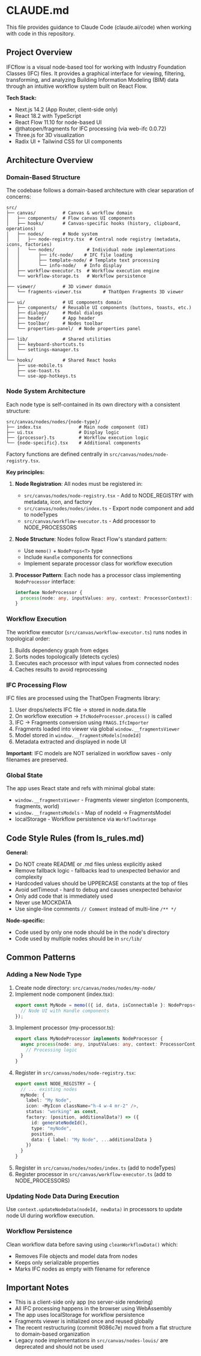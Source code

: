 # CLAUDE.md

This file provides guidance to Claude Code (claude.ai/code) when working with code in this repository.

## Project Overview

IFCflow is a visual node-based tool for working with Industry Foundation Classes (IFC) files. It provides a graphical interface for viewing, filtering, transforming, and analyzing Building Information Modeling (BIM) data through an intuitive workflow system built on React Flow.

**Tech Stack:**
- Next.js 14.2 (App Router, client-side only)
- React 18.2 with TypeScript
- React Flow 11.10 for node-based UI
- @thatopen/fragments for IFC processing (via web-ifc 0.0.72)
- Three.js for 3D visualization
- Radix UI + Tailwind CSS for UI components

## Architecture Overview

### Domain-Based Structure

The codebase follows a domain-based architecture with clear separation of concerns:

```
src/
├── canvas/          # Canvas & workflow domain
│   ├── components/  # Flow canvas UI components
│   ├── hooks/       # Canvas-specific hooks (history, clipboard, operations)
│   ├── nodes/       # Node system
│   │   ├── node-registry.tsx  # Central node registry (metadata, icons, factories)
│   │   └── nodes/            # Individual node implementations
│   │       ├── ifc-node/    # IFC file loading
│   │       ├── template-node/ # Template text processing
│   │       └── info-node/   # Info display
│   ├── workflow-executor.ts  # Workflow execution engine
│   └── workflow-storage.ts   # Workflow persistence
│
├── viewer/          # 3D viewer domain
│   └── fragments-viewer.tsx        # ThatOpen Fragments 3D viewer
│
├── ui/              # UI components domain
│   ├── components/  # Reusable UI components (buttons, toasts, etc.)
│   ├── dialogs/     # Modal dialogs
│   ├── header/      # App header
│   ├── toolbar/     # Nodes toolbar
│   └── properties-panel/  # Node properties panel
│
├── lib/             # Shared utilities
│   ├── keyboard-shortcuts.ts
│   └── settings-manager.ts
│
└── hooks/           # Shared React hooks
    ├── use-mobile.ts
    ├── use-toast.ts
    └── use-app-hotkeys.ts
```

### Node System Architecture

Each node type is self-contained in its own directory with a consistent structure:

```
src/canvas/nodes/nodes/{node-type}/
├── index.tsx              # Main node component (UI)
├── ui.tsx                 # Display logic
├── {processor}.ts         # Workflow execution logic
└── {node-specific}.tsx    # Additional components
```

Factory functions are defined centrally in `src/canvas/nodes/node-registry.tsx`.

**Key principles:**
1. **Node Registration**: All nodes must be registered in:
   - `src/canvas/nodes/node-registry.tsx` - Add to NODE_REGISTRY with metadata, icon, and factory
   - `src/canvas/nodes/nodes/index.ts` - Export node component and add to nodeTypes
   - `src/canvas/workflow-executor.ts` - Add processor to NODE_PROCESSORS

2. **Node Structure**: Nodes follow React Flow's standard pattern:
   - Use `memo()` + `NodeProps<T>` type
   - Include `Handle` components for connections
   - Implement separate processor class for workflow execution

3. **Processor Pattern**: Each node has a processor class implementing `NodeProcessor` interface:
   ```typescript
   interface NodeProcessor {
     process(node: any, inputValues: any, context: ProcessorContext): Promise<any>;
   }
   ```

### Workflow Execution

The workflow executor (`src/canvas/workflow-executor.ts`) runs nodes in topological order:
1. Builds dependency graph from edges
2. Sorts nodes topologically (detects cycles)
3. Executes each processor with input values from connected nodes
4. Caches results to avoid reprocessing

### IFC Processing Flow

IFC files are processed using the ThatOpen Fragments library:
1. User drops/selects IFC file → stored in node.data.file
2. On workflow execution → `IfcNodeProcessor.process()` is called
3. IFC → Fragments conversion using `FRAGS.IfcImporter`
4. Fragments loaded into viewer via global `window.__fragmentsViewer`
5. Model stored in `window.__fragmentsModels[nodeId]`
6. Metadata extracted and displayed in node UI

**Important**: IFC models are NOT serialized in workflow saves - only filenames are preserved.

### Global State

The app uses React state and refs with minimal global state:
- `window.__fragmentsViewer` - Fragments viewer singleton (components, fragments, world)
- `window.__fragmentsModels` - Map of nodeId → FragmentsModel
- localStorage - Workflow persistence via `WorkflowStorage`

## Code Style Rules (from ls_rules.md)

**General:**
- Do NOT create README or .md files unless explicitly asked
- Remove fallback logic - fallbacks lead to unexpected behavior and complexity
- Hardcoded values should be UPPERCASE constants at the top of files
- Avoid setTimeout - hard to debug and causes unexpected behavior
- Only add code that is immediately used
- Never use MOCKDATA
- Use single-line comments `// Comment` instead of multi-line `/** */`

**Node-specific:**
- Code used by only one node should be in the node's directory
- Code used by multiple nodes should be in `src/lib/`

## Common Patterns

### Adding a New Node Type

1. Create node directory: `src/canvas/nodes/nodes/my-node/`
2. Implement node component (index.tsx):
   ```typescript
   export const MyNode = memo(({ id, data, isConnectable }: NodeProps<MyNodeData>) => {
     // Node UI with Handle components
   });
   ```
3. Implement processor (my-processor.ts):
   ```typescript
   export class MyNodeProcessor implements NodeProcessor {
     async process(node: any, inputValues: any, context: ProcessorContext) {
       // Processing logic
     }
   }
   ```
4. Register in `src/canvas/nodes/node-registry.tsx`:
   ```typescript
   export const NODE_REGISTRY = {
     // ... existing nodes
     myNode: {
       label: "My Node",
       icon: <MyIcon className="h-4 w-4 mr-2" />,
       status: "working" as const,
       factory: (position, additionalData?) => ({
         id: generateNodeId(),
         type: "myNode",
         position,
         data: { label: "My Node", ...additionalData }
       })
     }
   }
   ```
5. Register in `src/canvas/nodes/nodes/index.ts` (add to nodeTypes)
6. Register processor in `src/canvas/workflow-executor.ts` (add to NODE_PROCESSORS)

### Updating Node Data During Execution

Use `context.updateNodeData(nodeId, newData)` in processors to update node UI during workflow execution.

### Workflow Persistence

Clean workflow data before saving using `cleanWorkflowData()` which:
- Removes File objects and model data from nodes
- Keeps only serializable properties
- Marks IFC nodes as empty with filename for reference

## Important Notes

- This is a client-side only app (no server-side rendering)
- All IFC processing happens in the browser using WebAssembly
- The app uses localStorage for workflow persistence
- Fragments viewer is initialized once and reused globally
- The recent restructuring (commit 9086c7e) moved from a flat structure to domain-based organization
- Legacy node implementations in `src/canvas/nodes-louis/` are deprecated and should not be used
